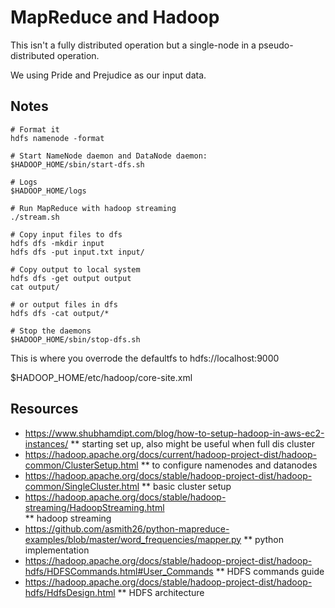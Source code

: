 # MapReduce and Hadoop

This isn't a fully distributed operation but a single-node in a pseudo-distributed operation. 

We using Pride and Prejudice as our input data.

## Notes
```
# Format it
hdfs namenode -format

# Start NameNode daemon and DataNode daemon:
$HADOOP_HOME/sbin/start-dfs.sh

# Logs 
$HADOOP_HOME/logs

# Run MapReduce with hadoop streaming
./stream.sh

# Copy input files to dfs
hdfs dfs -mkdir input
hdfs dfs -put input.txt input/

# Copy output to local system
hdfs dfs -get output output
cat output/

# or output files in dfs
hdfs dfs -cat output/*

# Stop the daemons
$HADOOP_HOME/sbin/stop-dfs.sh
```

This is where you overrode the defaultfs to hdfs://localhost:9000

$HADOOP_HOME/etc/hadoop/core-site.xml

## Resources
* https://www.shubhamdipt.com/blog/how-to-setup-hadoop-in-aws-ec2-instances/ 
** starting set up, also might be useful when full dis cluster
* https://hadoop.apache.org/docs/current/hadoop-project-dist/hadoop-common/ClusterSetup.html 
** to configure namenodes and datanodes
* https://hadoop.apache.org/docs/stable/hadoop-project-dist/hadoop-common/SingleCluster.html 
** basic cluster setup
* https://hadoop.apache.org/docs/stable/hadoop-streaming/HadoopStreaming.html  
** hadoop streaming
* https://github.com/asmith26/python-mapreduce-examples/blob/master/word_frequencies/mapper.py
** python implementation
* https://hadoop.apache.org/docs/stable/hadoop-project-dist/hadoop-hdfs/HDFSCommands.html#User_Commands
** HDFS commands guide
* https://hadoop.apache.org/docs/stable/hadoop-project-dist/hadoop-hdfs/HdfsDesign.html
** HDFS architecture
